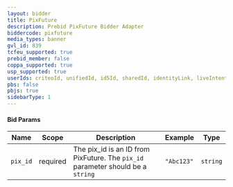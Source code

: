 ```yaml
---
layout: bidder
title: PixFuture
description: Prebid PixFuture Bidder Adapter
biddercode: pixfuture
media_types: banner
gvl_id: 839
tcfeu_supported: true
prebid_member: false
coppa_supported: true
usp_supported: true
userIds: criteoId, unifiedId, id5Id, sharedId, identityLink, liveIntentId, fabrickId
pbs: false
pbjs: true
sidebarType: 1
---
```

#### Bid Params

| Name                | Scope    | Description                                                                                                                                                                   | Example                                               | Type             |
|---------------------|----------|-------------------------------------------------------------------------------------------------------------------------------------------------------------------------------|-------------------------------------------------------|------------------|
| `pix_id`       | required | The pix_id is an ID from PixFuture.  The `pix_id` parameter should be a `string`                                                  | `"Abc123"`                                            | `string`         |
